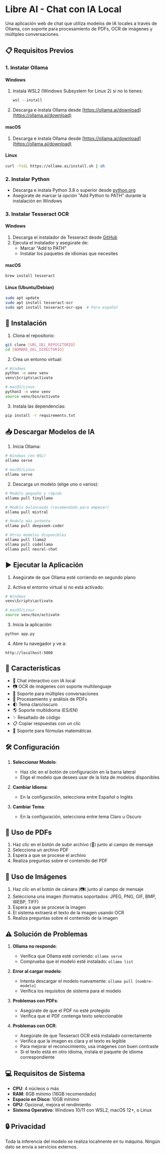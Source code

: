 # Libre AI - Chat con IA Local

Una aplicación web de chat que utiliza modelos de IA locales a través de Ollama, con soporte para procesamiento de PDFs, OCR de imágenes y múltiples conversaciones.

## 📋 Requisitos Previos

### 1. Instalar Ollama

#### Windows
1. Instala WSL2 (Windows Subsystem for Linux 2) si no lo tienes:
   ```powershell
   wsl --install
   ```
2. Descarga e instala Ollama desde [https://ollama.ai/download](https://ollama.ai/download)

#### macOS
1. Descarga e instala Ollama desde [https://ollama.ai/download](https://ollama.ai/download)

#### Linux
```bash
curl -fsSL https://ollama.ai/install.sh | sh
```

### 2. Instalar Python
- Descarga e instala Python 3.8 o superior desde [python.org](https://www.python.org/downloads/)
- Asegúrate de marcar la opción "Add Python to PATH" durante la instalación en Windows

### 3. Instalar Tesseract OCR

#### Windows
1. Descarga el instalador de Tesseract desde [GitHub](https://github.com/UB-Mannheim/tesseract/wiki)
2. Ejecuta el instalador y asegúrate de:
   - Marcar "Add to PATH"
   - Instalar los paquetes de idiomas que necesites

#### macOS
```bash
brew install tesseract
```

#### Linux (Ubuntu/Debian)
```bash
sudo apt update
sudo apt install tesseract-ocr
sudo apt install tesseract-ocr-spa  # Para español
```

## 🚀 Instalación

1. Clona el repositorio:
```bash
git clone [URL_DEL_REPOSITORIO]
cd [NOMBRE_DEL_DIRECTORIO]
```

2. Crea un entorno virtual:
```bash
# Windows
python -m venv venv
venv\Scripts\activate

# macOS/Linux
python3 -m venv venv
source venv/bin/activate
```

3. Instala las dependencias:
```bash
pip install -r requirements.txt
```

## 📥 Descargar Modelos de IA

1. Inicia Ollama:
```bash
# Windows (en WSL)
ollama serve

# macOS/Linux
ollama serve
```

2. Descarga un modelo (elige uno o varios):
```bash
# Modelo pequeño y rápido
ollama pull tinyllama

# Modelo balanceado (recomendado para empezar)
ollama pull mistral

# Modelo más potente
ollama pull deepseek-coder

# Otros modelos disponibles
ollama pull llama2
ollama pull codellama
ollama pull neural-chat
```

## ▶️ Ejecutar la Aplicación

1. Asegúrate de que Ollama esté corriendo en segundo plano

2. Activa el entorno virtual si no está activado:
```bash
# Windows
venv\Scripts\activate

# macOS/Linux
source venv/bin/activate
```

3. Inicia la aplicación:
```bash
python app.py
```

4. Abre tu navegador y ve a:
```
http://localhost:5000
```

## 🎯 Características

- 💬 Chat interactivo con IA local
- 📷 OCR de imágenes con soporte multilenguaje
- 📁 Soporte para múltiples conversaciones
- 📄 Procesamiento y análisis de PDFs
- 🌓 Tema claro/oscuro
- 🌎 Soporte multiidioma (ES/EN)
- ✨ Resaltado de código
- 📋 Copiar respuestas con un clic
- 🧮 Soporte para fórmulas matemáticas

## 🛠️ Configuración

1. **Seleccionar Modelo**: 
   - Haz clic en el botón de configuración en la barra lateral
   - Elige el modelo que desees usar de la lista de modelos disponibles

2. **Cambiar Idioma**:
   - En la configuración, selecciona entre Español o Inglés

3. **Cambiar Tema**:
   - En la configuración, selecciona entre tema Claro u Oscuro

## 📝 Uso de PDFs

1. Haz clic en el botón de subir archivo (📎) junto al campo de mensaje
2. Selecciona un archivo PDF
3. Espera a que se procese el archivo
4. Realiza preguntas sobre el contenido del PDF

## 📝 Uso de Imágenes

1. Haz clic en el botón de cámara (📷) junto al campo de mensaje
2. Selecciona una imagen (formatos soportados: JPEG, PNG, GIF, BMP, WEBP, TIFF)
3. Espera a que se procese la imagen
4. El sistema extraerá el texto de la imagen usando OCR
5. Realiza preguntas sobre el contenido de la imagen

## ⚠️ Solución de Problemas

1. **Ollama no responde**:
   - Verifica que Ollama esté corriendo: `ollama serve`
   - Comprueba que el modelo esté instalado: `ollama list`

2. **Error al cargar modelo**:
   - Intenta descargar el modelo nuevamente: `ollama pull [nombre-modelo]`
   - Verifica los requisitos de sistema para el modelo

3. **Problemas con PDFs**:
   - Asegúrate de que el PDF no esté protegido
   - Verifica que el PDF contenga texto seleccionable

4. **Problemas con OCR**:
   - Asegúrate de que Tesseract OCR está instalado correctamente
   - Verifica que la imagen es clara y el texto es legible
   - Para mejorar el reconocimiento, usa imágenes con buen contraste
   - Si el texto está en otro idioma, instala el paquete de idioma correspondiente

## 💻 Requisitos de Sistema

- **CPU**: 4 núcleos o más
- **RAM**: 8GB mínimo (16GB recomendado)
- **Espacio en Disco**: 10GB mínimo
- **GPU**: Opcional, mejora el rendimiento
- **Sistema Operativo**: Windows 10/11 con WSL2, macOS 12+, o Linux

## 🔒 Privacidad

Toda la inferencia del modelo se realiza localmente en tu máquina. Ningún dato se envía a servicios externos.